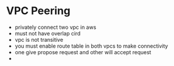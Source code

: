 # VPC Peering

- privately connect two vpc in aws
- must not have overlap cird
- vpc is not transitive
- you must enable route table in both vpcs to  make connectivity 
- one give propose request and other will accept request
- 